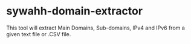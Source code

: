 # sywahh-domain-extractor
This tool will extract Main Domains, Sub-domains, IPv4 and IPv6 from a given text file or .CSV file.
